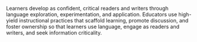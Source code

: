 Learners develop as confident, critical readers and writers through language exploration, experimentation, and application.  Educators use high-yield instructional practices that scaffold learning, promote discussion, and foster ownership so that learners use language, engage as readers and writers, and seek information criticality.
